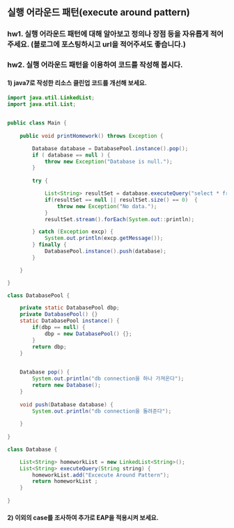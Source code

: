 ## 실행 어라운드 패턴(execute around pattern)
### hw1. 실행 어라운드 패턴에 대해 알아보고 정의나 장점 등을 자유롭게 적어주세요. (블로그에 포스팅하시고 url을 적어주셔도 좋습니다.)


### hw2. 실행 어라운드 패턴을 이용하여 코드를 작성해 봅시다.

#### 1) java7로 작성한 리소스 클린업 코드를 개선해 보세요.
```java
import java.util.LinkedList;
import java.util.List;


public class Main {
    
    public void printHomework() throws Exception {

        Database database = DatabasePool.instance().pop();
        if ( database == null ) {
            throw new Exception("Database is null.");
        }
        
        try {

            List<String> resultSet = database.executeQuery("select * from homework");
            if(resultSet == null || resultSet.size() == 0)  {
                throw new Exception("No data.");
            }
            resultSet.stream().forEach(System.out::println);

        } catch (Exception excp) {
            System.out.println(excp.getMessage());
        } finally {
            DatabasePool.instance().push(database);
        }

    }

}

class DatabasePool {

    private static DatabasePool dbp;
    private DatabasePool() {}
    static DatabasePool instance() {
        if(dbp == null) {
            dbp = new DatabasePool() {};
        }
        return dbp;
    }

    
    Database pop() {
        System.out.println("db connection을 하나 가져온다");
        return new Database();
    }
    
    void push(Database database) {
        System.out.println("db connection을 돌려준다");
        
    }
    
}

class Database {

    List<String> homeworkList = new LinkedList<String>();
    List<String> executeQuery(String string) {
        homeworkList.add("Excecute Around Pattern");
        return homeworkList ; 
    }
    
}
```

#### 2) 이외의 case를 조사하여 추가로 EAP을 적용시켜 보세요.





